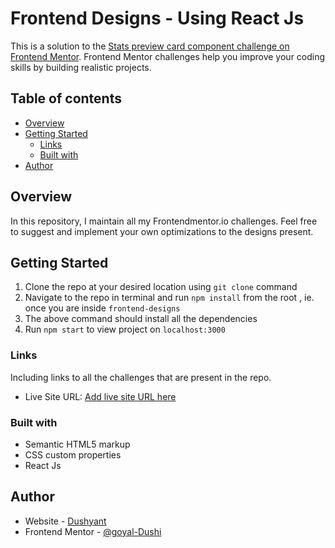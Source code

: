 # Frontend Designs - Using React Js

This is a solution to the [Stats preview card component challenge on Frontend Mentor](https://www.frontendmentor.io/challenges/stats-preview-card-component-8JqbgoU62). Frontend Mentor challenges help you improve your coding skills by building realistic projects.

## Table of contents

- [Overview](#overview)
- [Getting Started](#getting-started)
  - [Links](#links)
  - [Built with](#built-with)
- [Author](#author)

## Overview
In this repository, I maintain all my Frontendmentor.io challenges. Feel free to suggest and implement your own optimizations to the designs present.

## Getting Started

1) Clone the repo at your desired location using `git clone` command
2) Navigate to the repo in terminal and run `npm install` from the root , ie. once you are inside `frontend-designs`
3) The above command should install all the dependencies
4) Run `npm start` to view project on `localhost:3000`  

### Links
Including links to all the challenges that are present in the repo.

- Live Site URL: [Add live site URL here](https://goyal-dushi.github.io/frontend-designs/)

### Built with

- Semantic HTML5 markup
- CSS custom properties
- React Js

## Author

- Website - [Dushyant](https://dushyantgoyal.herokuapp.com)
- Frontend Mentor - [@goyal-Dushi](https://www.frontendmentor.io/profile/goyal-Dushi)
